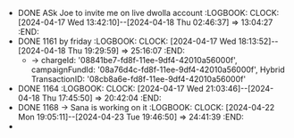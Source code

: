 - DONE ASk Joe to invite me on live dwolla account
  :LOGBOOK:
  CLOCK: [2024-04-17 Wed 13:42:10]--[2024-04-18 Thu 02:46:37] =>  13:04:27
  :END:
- DONE 1161 by friday
  :LOGBOOK:
  CLOCK: [2024-04-17 Wed 18:13:52]--[2024-04-18 Thu 19:29:59] =>  25:16:07
  :END:
	- -> chargeId: '08841be7-fd8f-11ee-9df4-42010a56000f', campaignFundId: '08a76d4c-fd8f-11ee-9df4-42010a56000f', Hybrid TransactionID: '08cb8a6e-fd8f-11ee-9df4-42010a56000f'
- DONE 1164
  :LOGBOOK:
  CLOCK: [2024-04-17 Wed 21:03:46]--[2024-04-18 Thu 17:45:50] =>  20:42:04
  :END:
- DONE 1168 -> Sana is working on it
  :LOGBOOK:
  CLOCK: [2024-04-22 Mon 19:05:11]--[2024-04-23 Tue 19:46:50] =>  24:41:39
  :END:
-